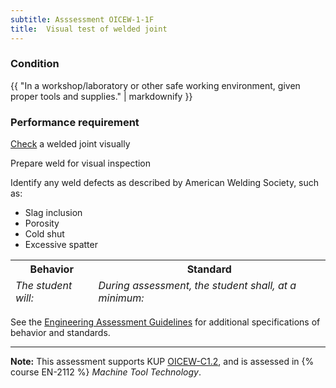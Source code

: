 ```yaml
---
subtitle: Asssessment OICEW-1-1F
title:  Visual test of welded joint
---
```




### Condition

{{ "In a workshop/laboratory or other safe working environment, given proper tools and supplies." | markdownify }}

### Performance requirement 

<table width='100%' class='Guidelines'>
 <thead>
 <tr>
     <th class='thirty'>Behavior</th>
     <th class='seventy'>Standard</th>
 </tr>
 <tr>
     <td><em>The student will:</em></td>
     <td><em>During assessment, the student shall, at a minimum:</em></td>
 </tr>
 </thead>
 <tbody>


<!--rowstart-->

[Check](guidelines#check) a welded joint visually

<!--cellbreak-->

Prepare weld for visual inspection

Identify any weld defects as described by American Welding Society, such as:

  * Slag inclusion
  * Porosity
  * Cold shut
  * Excessive spatter

<!--rowend-->


 </tbody>
 </table>



See the [Engineering Assessment Guidelines](guidelines) for additional specifications of behavior and standards.


*****

**Note:** This assessment supports KUP [OICEW-C1.2]({{site.baseurl}}/tables/31.html#OICEW-C1.2), and is assessed in  {% course  EN-2112 %}  *Machine Tool Technology*. 

